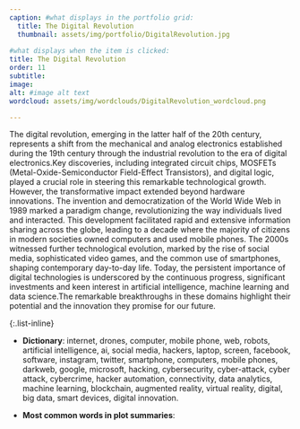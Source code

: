 ```yaml
---
caption: #what displays in the portfolio grid:
  title: The Digital Revolution
  thumbnail: assets/img/portfolio/DigitalRevolution.jpg
  
#what displays when the item is clicked:
title: The Digital Revolution
order: 11
subtitle: 
image:
alt: #image alt text
wordcloud: assets/img/wordclouds/DigitalRevolution_wordcloud.png

---
```

The digital revolution, emerging in the latter half of the 20th century, represents a shift from the mechanical and analog electronics established during the 19th century through the industrial revolution to the era of digital electronics.Key discoveries, including integrated circuit chips, MOSFETs (Metal-Oxide-Semiconductor Field-Effect Transistors), and digital logic, played a crucial role in steering this remarkable technological growth. However, the transformative impact extended beyond hardware innovations. The invention and democratization of the World Wide Web in 1989 marked a paradigm change, revolutionizing the way individuals lived and interacted. This development facilitated rapid and extensive information sharing across the globe, leading to a decade where the majority of citizens in modern societies owned computers and used mobile phones. The 2000s witnessed further technological evolution, marked by the rise of social media, sophisticated video games, and the common use of smartphones, shaping contemporary day-to-day life. Today, the persistent importance of digital technologies is underscored by the continuous progress, significant investments and keen interest in artificial intelligence, machine learning and data science.The remarkable breakthroughs in these domains highlight their potential and the innovation they promise for our future.

{:.list-inline} 
- **Dictionary**: 
internet, drones, computer, mobile phone, web, robots, artificial intelligence, ai, social media, hackers, laptop, screen, facebook, software, instagram, twitter, smartphone, computers, mobile phones, darkweb, google, microsoft, hacking, cybersecurity, cyber-attack, cyber attack, cybercrime, hacker automation, connectivity, data analytics, machine learning, blockchain, augmented reality, virtual reality, digital, big data, smart devices, digital innovation.

- **Most common words in plot summaries**: 
